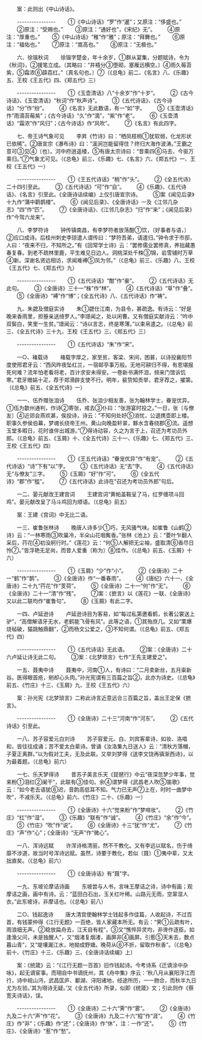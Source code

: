<!-- { "loadSidebar": true } -->
　　案：此则出《中山诗话》。 

　　---------------- 
　　①《中山诗话》“罗”作“暹”；又原注：“侈盛也。” 
　　②原注：“受赐也。” 
　　③原注：“通好也”，《宋纪》无”。 
　　④原注：“厚重也。” 
　　⑤《中山诗话》“稚”作“雅”；原注：“拜舞也。” 
　　⑥原注：“福佑也。” 
　　⑦原注：“嵩高也。” 
　　⑧原注：“无极也。” 

　　六、徐锴秋词 
　　徐锴字楚金，年十余岁，①群从宴集，分题赋诗，令为《秋词》，②援笔立成。〔其略曰：“井梧分③堕砌，塞雁远横空。〕④雨久莓苔紫，⑤霜浓⑥薜荔红。”〔真名句也。〕⑦（《总龟》前二、《名言》八、《乐趣》五、王校《王五代》四、《郑五代》三） 

　　---------------- 
　　①《玉壶清话》八“十余岁”作“十岁”。 
　　②《古今诗话》、《玉壶清话》“秋词”作“秋声诗”。 
　　③《五代诗话》、《古今诗话》“分”作“纷”。 
　　④《名言》无此数语，有一“如”字。 
　　⑤《玉壶清话》作“雨滴苔莓紫”；《古今诗话》“久”作“滴”，“紫”作“老”。 
　　⑥《玉壶清话》“霜浓”作“风归”；《古今诗话》作“风吹”。 
　　⑦《名言》有此四字。 

　　七、帝王诗气象可见 
　　李昇《竹诗》曰：“栖凤枝梢①犹软弱，化龙形状已依稀”。②唐宣宗《瀑布诗》曰：“溪涧岂能留得住？终归大海作波涛。”王霸之意可③见④〔也〕。河中府逍遥楼，⑤有唐太宗诗曰：“昔乘四⑥马去，今驱万乘归。”⑦气象尤可见。（《总龟》前三、《乐趣》七、《名言》六、《郑五代》一、王校《王五代》一） 

　　---------------- 
　　①《王五代诗话》“梢”作“头”。 
　　②《全五代诗》二十四引至此。 
　　③《五代诗话》“可”作“自”。 
　　④《乐趣》、《五代诗话》、《名言》引至此。《全唐诗话续编》上仅引唐宣宗诗。 
　　⑤案《闻见后录》十九作“蒲中鹳鹊楼”。 
　　⑥《闻见后录》、《全唐诗话》一及《江邻几杂志》“四”作“匹”。 
　　⑦《全唐诗话》、《江邻几杂志》“归”作“来”；《闻见后录》作“今驾六龙来”。 

　　八、李梦符诗 
　　钟传镇南昌，有李梦符者放荡酣①饮，〔好事者与语，〕②应口成诗。后桂州刺史李琼遣人谓传曰：“梦符吾弟，请遣归。”钟令求于市邸，人曰：“夜来不归，不知所之。”有《回常学士诗》云：“罢修儒业罢修真，养拙藏愚春复春。到老不疏林里鹿，平生难见日边人。洞桃深处千株③锦，岩雪铺时万草④新。深谢名贤远相访，求闻难禣⑤凤为邻。”（《总龟》前三、《乐趣》八、王校《王五代》七、《郑五代》九） 

　　---------------- 
　　①《五代诗话》“酣”作“豪”。 
　　②《五代诗话》无此句。 
　　③《全唐诗》三十一“株”作“林”。 
　　④《五代诗话》“草”作“叠”。 
　　⑤《全唐诗》“禣”作“博”；《全五代诗》八、《五代诗话》作“祷”。 

　　九、朱勰及僧庭实诗 
　　朱①勰仕江南，为县令，甚疏逸。有诗云：“好是晚来香雨里，担簦亲送绮罗人。”李璟闻之，处以闲曹。又有僧庭实献诗云：“吟中双鬓白，笑里一生贫。”璟闻云：“诗以言志，终是寒薄。”以束帛遣之。（《总龟》前三、《全五代诗》三十九、王校《王五代》三、《郑五代》三） 

　　---------------- 
　　①《五代诗话》“朱”作“宋”。 

　　一○、褚载诗 
　　褚载字厚之，家至贫，客梁、宋间，困甚，以诗投襄阳节度使邢君牙云：“西风昨夜坠红兰，一宿邮亭事万般。无地可耕归不得，有恩堪报死何难？流年怕老看将老，百计求安未得安。一卷新书满怀泪，频来门馆诉饥寒。”君牙赠娟十疋，荐于郑滑辟支使不行。明年，裴贽知贡举，君牙荐之，擢第。（《总龟》前五、《全五代诗》一） 

　　一一、伍乔赠张洎诗 
　　伍乔、张洎少相友善，张为翰林学士，眷宠优异。①伍为歙州通判，作诗②寄张，戒去③仆曰：“张游宴时投之。”一日，张〔与僚友〕④近郊会燕欢甚，俟投诗，诗云：“不知何处好⑤消忧，公退携壶即上楼。职事久参侯伯幕，梦魂长绕帝王州。黄山向晚盈轩翠，黟水含春绕郡⑥流。遥想玉堂多暇日，花时谁伴出城游。”⑦得诗动容，久之为言于上，召还为考功员外郎。（《总龟》前五、《玉屑》十、《全五代诗》三十一、《乐趣》七、《郑五代》三、王校《王五代》四） 

　　---------------- 
　　①《王五代诗话》“眷宠优异”作“有宠”。 
　　②《五代诗话》“诗”下有“以”字。 
　　③《五代诗话》无“去”字。 
　　④《五代诗话》无“与僚友”三字。 
　　⑤《玉屑》“好”作“可”。 
　　⑥《全五代诗》“郡”作“槛”。 
　　⑦《五代诗话》此诗在“召还为考功员外郎”句后。 

　　一二、晏元献改王建宫词 
　　王建宫词“黄帕盖鞍呈了马，红罗缠项斗回鸡”。晏元献改呈了马斗鸡回为顺语。（《总龟》前五） 

　　案：王建《宫词》中无比二语。 

　　一三、崔鲁张林诗 
　　晚唐人诗多少①巧，无风骚气味。如崔鲁《山鹤②诗》云：“一林寒雨③吹巢冷，半朵山花咽觜香。”张林《池上》云：“菱叶乍翻人采后，荇花④初没舸行时。”《莲花》云：“何⑤人解把无尘袖，盛取清⑥香尽日怜⑦。”皆浮艳无足尚，而昔人爱重〔称为〕⑧佳作。（《总龟》前五、《玉屑》十六） 

　　---------------- 
　　①《玉屑》“少”作“小”。 
　　②《全唐诗》二十一“鹤”作“鹊”。 
　　③《全唐诗》作“一番春雨”。 
　　④《唐纪》六十一、《全唐诗》二十九“荇花”作“芰荷”。 
　　⑤《全唐诗》二十一“何”作“无”。 
　　⑥《全唐诗》二十一“清”作“残”。 
　　⑦案：《摭言》以《莲花》一联、《全唐诗》又以此二联均作“崔鲁句”。 
　　⑧《玉屑》有此二字。 

　　一四、卢延逊诗 
　　卢延逊诗目为客易，如“每过私第邀看鹤，长著公裳送上驴”，“高僧解语牙无水，老鹤能飞骨有风”。此等之语，①其殆庶几。又如“栗爆烧毡破，猫跳触鼎翻”，②而杨文公爱之，③不知何谓。（《总龟》前五、《郑五代》四） 

　　---------------- 
　　①《五代诗话》无此语。 
　　②案：《全唐诗》二十六卢延让诗无此二句。 
　　③案：《北梦琐言》七作“王先主建爱之”。 

　　一五、聂夷中诗 
　　聂夷中，河南①人，有诗曰：“二月卖新丝，五月粜新谷。医得眼首疮，剜却心头肉。”孙光宪谓有三百篇之旨②，此亦为诗史。（《总龟》前五、《竹庄》十三、《玉屑》九、王校《王五代》六） 

　　案：孙光宪《北梦琐言》二称此诗言近意远合三百篇之旨，盖出王定保《摭言》。 

　　---------------- 
　　①《全唐诗》二十三“河南“作“河东”。 
　　②《五代诗话》引至此。 

　　一八、苏子容爱元白刘诗 
　　苏子容爱元、白、刘宾客辈诗，如妆、洛唱和，皆往往成诵；苦不爱太白辈诗。曾诵《汝洛集九日送人》云：“清秋方落帽，子夏正离群。”以为假对工夫，无及此联。又举刘梦得《送李文饶再镇渐西诗》，以为最着题。（《总龟》前六） 

　　一七、乐天梦得诗 
　　昔苏子美言乐天《琵琶行》中云“夜深忽梦少年事，觉来粉①泪红②阑干”，此联有③佳句。余④谓梦得《武昌老人吹⑤笛歌》云：“如今老去语犹⑥迟，音韵高低耳不知。气力已无声⑦上在，时时一曲梦中吹”，不减乐天。（《总龟》前六、《竹庄》二十、《乐趣》一） 

　　---------------- 
　　①《全唐诗》十六“觉来粉”作“梦啼妆”。 
　　②《竹庄》“红”作“湿”。 
　　③《乐趣》“联有”作“诚”。 
　　④《竹庄》“余”作“今”。 
　　⑤《竹庄》“吹”作“说”。 
　　⑥《全唐诗》十三“犹”作“尤”。 
　　⑦《竹庄》“声”作“心”；《全唐诗》“无声”作“微心”。 

　　一八、浑诗远赋 
　　许浑诗格清丽，然不干教化。又有李远以赋名，伤于绮靡不涉道，故当时号浑诗远赋。虽然，诗要于教化，若似〔聂〕①夷中辈，又太拙直矣。（《总龟》前六） 

　　---------------- 
　　①《全唐诗话》有“聂”字。 

　　一九、东坡论摩诘诗画 
　　东坡尝与人书，言味王摩诘之诗，诗中有画；观摩诘之画，画中有诗。云：“蓝田白石出，玉关红叶稀。山路元无雨，空翠湿人衣。”此东坡诗，非摩诘也。（《总龟》前八） 

　　二○、钱起逸诗 
　　唐大清宫使翰林学士钱起多作佳篇，人收起诗，不过百首，有钱蒙仲得《江行无题》一百绝，皆人家藏本所无。有云：“霁①云疏有叶，雨浪细无声。②稳放扁舟去，江天自有程”，③又“憔悴异灵均，非谗作逐臣。如逢渔父问，未是独醒人”，又“烟渚复烟渚，画屏非④画屏。引惹⑤天末去，数点暮山青”，又“堤壤漏江水，地拗成野塘。晚荷从⑥不折，留取作秋香”。（《总龟》前十、《竹庄》十三、《乐趣》三、《全唐诗话续编》上） 

　　案：《统箴》云：“《江行无题一百首》旧作钱起诗。今考诗系《迁谪涂中杂咏》，起无谪宦事。而珝自中书谪抚州，其《舟中集》序云：‘秋八月从襄阳浮江而行，诗中岘山沔，武昌匡庐、鄱湖、浔阳诸地，经途所历，一一肳合，而秋半九日尤为左验。’其为珝诗无疑。’又《全五代诗》所录，似即《统箴》文；引此则作《蔡宽夫诗话》，误。 

　　---------------- 
　　①《全唐诗》二十六“霁”作“雾”。 
　　②《全唐诗》九及二十六“声”作“花”。 
　　③《全唐诗》九及二十六“程”作“涯”。 
　　④《竹庄》作“非”；《乐趣》作“还”；《全唐诗》作“休”，注：一作“还”。 
　　⑤《竹庄》、《全唐诗》“惹”作“愁”。 
